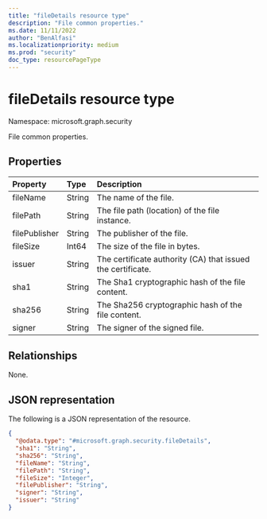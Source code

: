 ```yaml
---
title: "fileDetails resource type"
description: "File common properties."
ms.date: 11/11/2022
author: "BenAlfasi"
ms.localizationpriority: medium
ms.prod: "security"
doc_type: resourcePageType
---
```


# fileDetails resource type

Namespace: microsoft.graph.security

File common properties.

## Properties
|Property|Type|Description|
|:---|:---|:---|
|fileName|String|The name of the file.|
|filePath|String|The file path (location) of the file instance. |
|filePublisher|String|The publisher of the file.|
|fileSize|Int64|The size of the file in bytes.|
|issuer|String|The certificate authority (CA) that issued the certificate.|
|sha1|String|The Sha1 cryptographic hash of the file content.|
|sha256|String|The Sha256 cryptographic hash of the file content.|
|signer|String|The signer of the signed file.|

## Relationships
None.

## JSON representation
The following is a JSON representation of the resource.
<!-- {
  "blockType": "resource",
  "@odata.type": "microsoft.graph.security.fileDetails"
}
-->
``` json
{
  "@odata.type": "#microsoft.graph.security.fileDetails",
  "sha1": "String",
  "sha256": "String",
  "fileName": "String",
  "filePath": "String",
  "fileSize": "Integer",
  "filePublisher": "String",
  "signer": "String",
  "issuer": "String"
}
```

